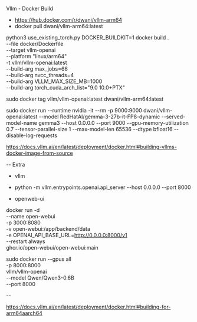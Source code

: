 Vllm - Docker Build

- https://hub.docker.com/r/dwani/vllm-arm64 
- docker pull dwani/vllm-arm64:latest



python3 use_existing_torch.py
DOCKER_BUILDKIT=1 docker build . \
--file docker/Dockerfile \
--target vllm-openai \
--platform "linux/arm64" \
-t vllm/vllm-openai:latest \
--build-arg max_jobs=66 \
--build-arg nvcc_threads=4 \
--build-arg VLLM_MAX_SIZE_MB=1000 \
--build-arg torch_cuda_arch_list="9.0 10.0+PTX"

sudo docker tag vllm/vllm-openai:latest dwani/vllm-arm64:latest


sudo docker run --runtime nvidia -it --rm -p 9000:9000 dwani/vllm-openai:latest --model RedHatAI/gemma-3-27b-it-FP8-dynamic --served-model-name gemma3 --host 0.0.0.0 --port 9000 --gpu-memory-utilization 0.7 --tensor-parallel-size 1 --max-model-len 65536 --dtype bfloat16 --disable-log-requests
 





https://docs.vllm.ai/en/latest/deployment/docker.html#building-vllms-docker-image-from-source

<!-- 

  sudo docker run --runtime nvidia --gpus all \
  -p 8000:8000 \
  vllm/vllm-openai \
  --model Qwen/Qwen3-0.6B \
  --port 8000

  sudo docker run --gpus all \
  -p 8000:8000 \
  vllm/vllm-openai \
  --model Qwen/Qwen3-0.6B \
  --port 8000

-->
-- 
Extra
- vllm
 - python -m vllm.entrypoints.openai.api_server --host 0.0.0.0 --port 8000

- openweb-ui

docker run -d \
    --name open-webui \
    -p 3000:8080 \
    -v open-webui:/app/backend/data \
    -e OPENAI_API_BASE_URL=http://0.0.0.0:8000/v1 \
    --restart always \
    ghcr.io/open-webui/open-webui:main

  sudo docker run --gpus all \
  -p 8000:8000 \
  vllm/vllm-openai \
  --model Qwen/Qwen3-0.6B \
  --port 8000


--

https://docs.vllm.ai/en/latest/deployment/docker.html#building-for-arm64aarch64


